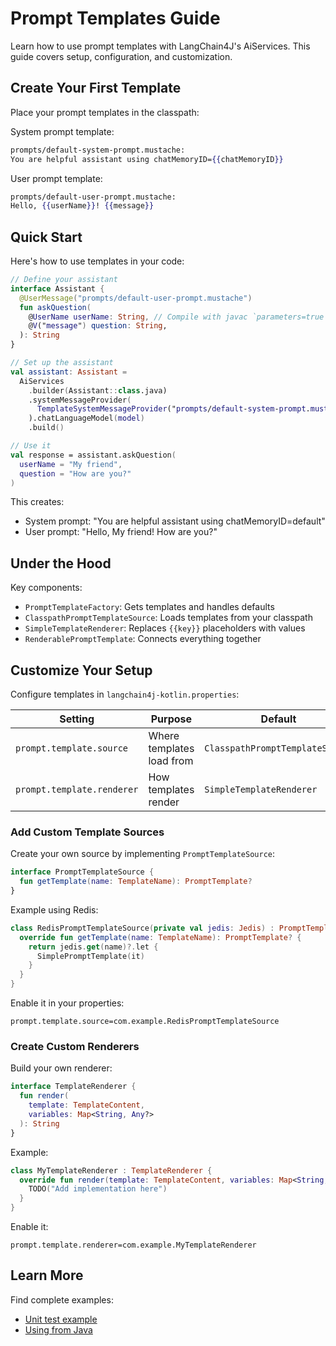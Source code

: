 # Prompt Templates Guide

Learn how to use prompt templates with LangChain4J's AiServices. This guide covers setup, configuration, and
customization.

## Create Your First Template

Place your prompt templates in the classpath:

System prompt template:
```mustache
prompts/default-system-prompt.mustache:
You are helpful assistant using chatMemoryID={{chatMemoryID}}
```

User prompt template:
```mustache
prompts/default-user-prompt.mustache:
Hello, {{userName}}! {{message}}
```

## Quick Start

Here's how to use templates in your code:

```kotlin
// Define your assistant
interface Assistant {
  @UserMessage("prompts/default-user-prompt.mustache")
  fun askQuestion(
    @UserName userName: String, // Compile with javac `parameters=true` 
    @V("message") question: String,
  ): String
}

// Set up the assistant
val assistant: Assistant =
  AiServices
    .builder(Assistant::class.java)
    .systemMessageProvider(
      TemplateSystemMessageProvider("prompts/default-system-prompt.mustache")
    ).chatLanguageModel(model)
    .build()

// Use it
val response = assistant.askQuestion(
  userName = "My friend",
  question = "How are you?"
)
```

This creates:

- System prompt: "You are helpful assistant using chatMemoryID=default"
- User prompt: "Hello, My friend! How are you?"

## Under the Hood

Key components:

- `PromptTemplateFactory`: Gets templates and handles defaults
- `ClasspathPromptTemplateSource`: Loads templates from your classpath
- `SimpleTemplateRenderer`: Replaces `{{key}}` placeholders with values
- `RenderablePromptTemplate`: Connects everything together

## Customize Your Setup

Configure templates in `langchain4j-kotlin.properties`:

| Setting                    | Purpose                   | Default                         |
|----------------------------|---------------------------|---------------------------------|
| `prompt.template.source`   | Where templates load from | `ClasspathPromptTemplateSource` |
| `prompt.template.renderer` | How templates render      | `SimpleTemplateRenderer`        |

### Add Custom Template Sources

Create your own source by implementing `PromptTemplateSource`:

```kotlin
interface PromptTemplateSource {
  fun getTemplate(name: TemplateName): PromptTemplate?
}
```

Example using Redis:

```kotlin
class RedisPromptTemplateSource(private val jedis: Jedis) : PromptTemplateSource {
  override fun getTemplate(name: TemplateName): PromptTemplate? {
    return jedis.get(name)?.let {
      SimplePromptTemplate(it)
    }
  }
}
```

Enable it in your properties:
```properties
prompt.template.source=com.example.RedisPromptTemplateSource
```

### Create Custom Renderers

Build your own renderer:

```kotlin
interface TemplateRenderer {
  fun render(
    template: TemplateContent,
    variables: Map<String, Any?>
  ): String
}
```

Example:
```kotlin
class MyTemplateRenderer : TemplateRenderer {
  override fun render(template: TemplateContent, variables: Map<String, Any?>): String {
    TODO("Add implementation here")
  }
}
```

Enable it:
```properties
prompt.template.renderer=com.example.MyTemplateRenderer
```

## Learn More

Find complete examples:

- [Unit test example](../langchain4j-kotlin/src/test/kotlin/me/kpavlov/langchain4j/kotlin/service/ServiceWithPromptTemplatesTest.kt)
- [Using from Java](../samples/src/main/java/me/kpavlov/langchain4j/kotlin/samples/ServiceWithTemplateSourceJavaExample.java)
